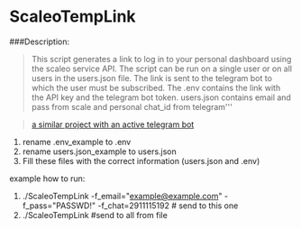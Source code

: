 # ScaleoTempLink
###Description:

>This script generates a link to log in to your personal dashboard using the scaleo service API. The script can be run on a single user or on all users in the users.json file. The link is sent to the telegram bot to which the user must be subscribed. The .env contains the link with the API key and the telegram bot token. users.json contains email and pass from scale and personal chat_id from telegram'''

>[a similar project with an active telegram bot](https://github.com/sarff/ScaleoAcriveBot_GetLink)

1) rename .env_example to .env
2) rename users.json_example to users.json
3) Fill these files with the correct information (users.json and .env)

example how to run:
1) ./ScaleoTempLink -f_email="example@example.com" -f_pass="PASSWD!" -f_chat=2911115192  # send to this one
2) ./ScaleoTempLink #send to all from file

